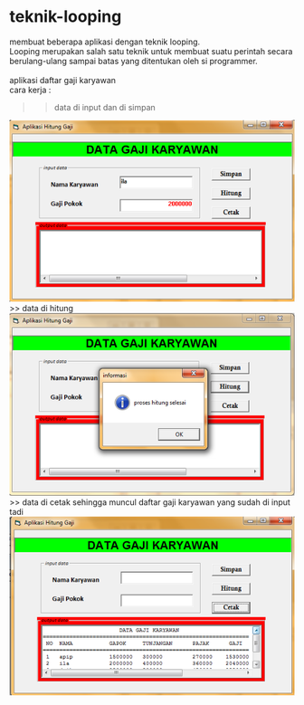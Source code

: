 # teknik-looping
membuat beberapa aplikasi dengan teknik looping. <br>
Looping merupakan salah satu teknik untuk membuat suatu perintah secara berulang-ulang sampai batas yang ditentukan oleh si programmer. <br><br> 
aplikasi daftar gaji karyawan <br>
cara kerja : <br>
>> data di input dan di simpan
<img src="gaji1.png">
>> data di hitung
<img src="gaji2.png">
>> data di cetak sehingga muncul daftar gaji karyawan yang sudah di input tadi
<img src="gaji3.png">
